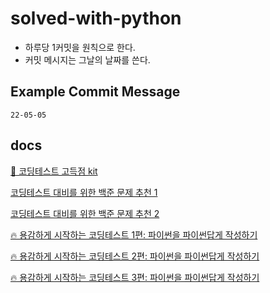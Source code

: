 # solved-with-python

- 하루당 1커밋을 원칙으로 한다.
- 커밋 메시지는 그날의 날짜를 쓴다.

## Example Commit Message

```
22-05-05
```

## docs

[💊 코딩테스트 고득점 kit](https://covenant.tistory.com/145)

[코딩테스트 대비를 위한 백준 문제 추천 1](https://covenant.tistory.com/224)

[코딩테스트 대비를 위한 백준 문제 추천 2](https://www.acmicpc.net/workbook/view/2419)

[🔥 용감하게 시작하는 코딩테스트 1편: 파이썬을 파이썬답게 작성하기](https://covenant.tistory.com/141)

[🔥 용감하게 시작하는 코딩테스트 2편: 파이썬을 파이썬답게 작성하기](https://covenant.tistory.com/142)

[🔥 용감하게 시작하는 코딩테스트 3편: 파이썬을 파이썬답게 작성하기](https://covenant.tistory.com/143)
